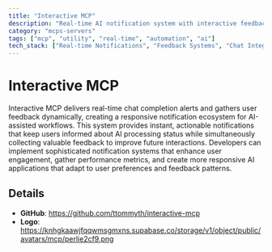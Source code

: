 ```yaml
---
title: "Interactive MCP"
description: "Real-time AI notification system with interactive feedback collection for enhanced workflow integration."
category: "mcps-servers"
tags: ["mcp", "utility", "real-time", "automation", "ai"]
tech_stack: ["Real-time Notifications", "Feedback Systems", "Chat Integration", "User Engagement", "Workflow Automation"]
---
```


# Interactive MCP

Interactive MCP delivers real-time chat completion alerts and gathers user feedback dynamically, creating a responsive notification ecosystem for AI-assisted workflows. This system provides instant, actionable notifications that keep users informed about AI processing status while simultaneously collecting valuable feedback to improve future interactions. Developers can implement sophisticated notification systems that enhance user engagement, gather performance metrics, and create more responsive AI applications that adapt to user preferences and feedback patterns.

## Details

- **GitHub**: https://github.com/ttommyth/interactive-mcp
- **Logo**: https://knhgkaawjfqqwmsgmxns.supabase.co/storage/v1/object/public/avatars/mcp/perlie2cf9.png
